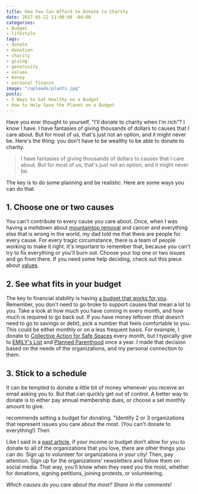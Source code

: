 ```yaml
---
title: How You Can Afford to Donate to Charity
date: 2017-05-22 11:00:00 -04:00
categories:
- Budget
- lifestyle
tags:
- donate
- donation
- charity
- giving
- generosity
- values
- money
- personal finance
image: "/uploads/plants.jpg"
posts:
- 5 Ways to Eat Healthy on a Budget
- How to Help Save the Planet on a Budget
---
```


Have you ever thought to yourself, "I'll donate to charity when I'm rich"? I know I have. I have fantasies of giving thousands of dollars to causes that I care about. But for most of us, that's just not an option, and it might never be. Here's the thing: you don't have to be wealthy to be able to donate to charity.

> I have fantasies of giving thousands of dollars to causes that I care about. But for most of us, that's just not an option, and it might never be.

The key is to do some planning and be realistic. Here are some ways you can do that.

## 1. Choose one or two causes

You can't contribute to every cause you care about. Once, when I was having a meltdown about [mountaintop removal](http://earthjustice.org/features/campaigns/what-is-mountaintop-removal-mining) and cancer and everything else that is wrong in the world, my dad told me that there are people for every cause. For every tragic circumstance, there is a team of people working to make it right. It's important to remember that, because you can't try to fix everything or you'll burn out. Choose your top one or two issues and go from there. If you need some help deciding, check out this piece about [values](https://www.maggiegermano.com/blog/do-your-habits-and-values-align/).

## 2. See what fits in your budget

The key to financial stability is having [a budget that works for you](https://www.maggiegermano.com/blog/how-to-create-a-budget-that-works-for-you/). Remember, you don't need to go broke to support causes that mean a lot to you. Take a look at how much you have coming in every month, and how much is required to go back out. If you have money leftover (that doesn't need to go to savings or debt), pick a number that feels comfortable to you. This could be either monthly or on a less frequent basis. For example, I donate to [Collective Action for Safe Spaces](http://www.collectiveactiondc.org/) every month, but I typically give to [EMILY's List](http://www.emilyslist.org/) and [Planned Parenthood](https://www.plannedparenthood.org/) once a year. I made that decision based on the needs of the organizations, and my personal connection to them. 

## 3. Stick to a schedule

It can be tempted to donate a little bit of money whenever you receive an email asking you to. But that can quickly get out of control. A better way to donate is to either pay annual membership dues, or choose a set monthly amount to give.

recommends setting a budget for donating.  "Identify 2 or 3 organizations that represent issues you care about the most. (You can't donate to everything!) Then 

Like I said in a [past article](https://www.maggiegermano.com/blog/where-to-put-money-while-hopeless), if your income or budget don’t allow for you to donate to all of the organizations that you love, there are other things you can do. Sign up to volunteer for organizations in your city! Then, pay attention. Sign up for the organizations’ newsletters and follow them on social media. That way, you’ll know when they need you the most, whether for donations, signing petitions, joining protests, or volunteering.

*Which causes do you care about the most? Share in the comments!*